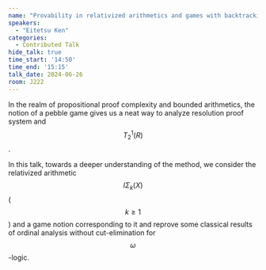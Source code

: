 ```yaml
---
name: "Provability in relativized arithmetics and games with backtracking options"
speakers:
  - "Eitetsu Ken"
categories:
  - Contributed Talk
hide_talk: true
time_start: '14:50'
time_end: '15:15'
talk_date: 2024-06-26
room: J222
---
```






In the realm of propositional proof complexity and bounded arithmetics, the notion of a pebble game gives us a neat way to analyze resolution proof system and $$T^{1}_{2}(R)$$.

In this talk, towards a deeper understanding of the method, we consider the relativized arithmetic $$I\Sigma_k(X)$$ ($$k \geq 1$$) and a game notion corresponding to it and reprove some classical results of ordinal analysis without cut-elimination for $$\omega$$-logic. 


















